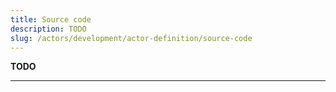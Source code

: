 ```yaml
---
title: Source code
description: TODO
slug: /actors/development/actor-definition/source-code
---
```


**TODO**

---
